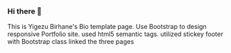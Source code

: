 ### Hi there 👋

This is Yigezu Birhane's Bio template page.
Use Bootstrap to design responsive Portfolio site.
used html5 semantic tags.
utilized stickey footer with Bootstrap class
linked the three pages 

